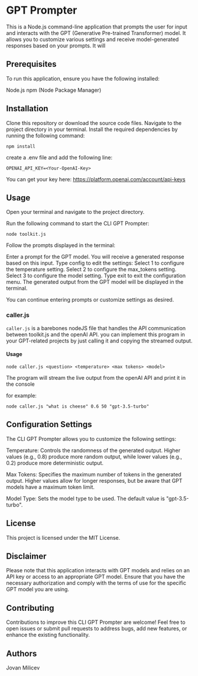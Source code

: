 # GPT Prompter
This is a Node.js command-line application that prompts the user for input and interacts with the GPT (Generative Pre-trained Transformer) model. It allows you to customize various settings and receive model-generated responses based on your prompts. It will 

## Prerequisites
To run this application, ensure you have the following installed:

Node.js
npm (Node Package Manager)

## Installation
Clone this repository or download the source code files.
Navigate to the project directory in your terminal.
Install the required dependencies by running the following command:

```npm install```

create a .env file and add the following line:

```OPENAI_API_KEY=<Your-OpenAI-Key>```

You can get your key here: https://platform.openai.com/account/api-keys

## Usage
Open your terminal and navigate to the project directory.

Run the following command to start the CLI GPT Prompter:

```node toolkit.js```

Follow the prompts displayed in the terminal:

Enter a prompt for the GPT model. You will receive a generated response based on this input.
Type config to edit the settings:
Select 1 to configure the temperature setting.
Select 2 to configure the max_tokens setting.
Select 3 to configure the model setting.
Type exit to exit the configuration menu.
The generated output from the GPT model will be displayed in the terminal.

You can continue entering prompts or customize settings as desired.

### caller.js

```caller.js``` is a barebones nodeJS file that handles the API communication between toolkit.js and the openAI API.
you can implement this program in your GPT-related projects by just calling it and copying the streamed output.

#### Usage

```node caller.js <question> <temperature> <max tokens> <model> ```

The program will stream the live output from the openAI API and print it in the console

for example:

```node caller.js "what is cheese" 0.6 50 "gpt-3.5-turbo"```

## Configuration Settings
The CLI GPT Prompter allows you to customize the following settings:

Temperature: Controls the randomness of the generated output. Higher values (e.g., 0.8) produce more random output, while lower values (e.g., 0.2) produce more deterministic output.

Max Tokens: Specifies the maximum number of tokens in the generated output. Higher values allow for longer responses, but be aware that GPT models have a maximum token limit.

Model Type: Sets the model type to be used. The default value is "gpt-3.5-turbo".

## License
This project is licensed under the MIT License.

## Disclaimer
Please note that this application interacts with GPT models and relies on an API key or access to an appropriate GPT model. Ensure that you have the necessary authorization and comply with the terms of use for the specific GPT model you are using.

## Contributing
Contributions to improve this CLI GPT Prompter are welcome! Feel free to open issues or submit pull requests to address bugs, add new features, or enhance the existing functionality.

## Authors
Jovan Milicev
